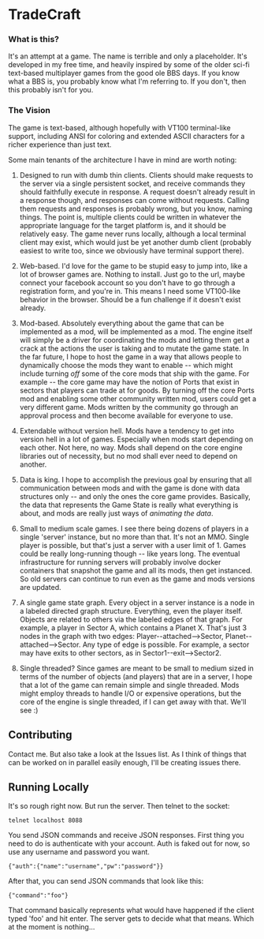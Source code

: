 # TradeCraft

### What is this?

It's an attempt at a game. The name is terrible and only a placeholder.
It's developed in my free time, and heavily inspired by some of the older
sci-fi text-based multiplayer games from the good ole BBS days. If you know
what a BBS is, you probably know what I'm referring to. If you don't, then
this probably isn't for you.

### The Vision

The game is text-based, although hopefully with VT100 terminal-like
support, including ANSI for coloring and extended ASCII characters for
a richer experience than just text.

Some main tenants of the architecture I have in mind are worth noting:

1. Designed to run with dumb thin clients. Clients should make requests
to the server via a single persistent socket, and receive commands they
should faithfully execute in response. A request doesn't already result
in a response though, and responses can come without requests. Calling them
requests and responses is probably wrong, but you know, naming things.
The point is, multiple clients could be written in whatever the appropriate
language for the target platform is, and it should be relatively easy.
The game never runs locally, although a local terminal client may exist,
which would just be yet another dumb client (probably easiest to write too,
since we obviously have terminal support there).

1. Web-based. I'd love for the game to be stupid easy to jump into, like
a lot of browser games are. Nothing to install. Just go to the url, maybe
connect your facebook account so you don't have to go through a registration
form, and you're in. This means I need some VT100-like behavior in the
browser. Should be a fun challenge if it doesn't exist already.

1. Mod-based. Absolutely everything about the game that can be implemented
as a mod, will be implemented as a mod. The engine itself will simply be a
driver for coordinating the mods and letting them get a crack at the actions
the user is taking and to mutate the game state. In the far future, I hope
to host the game in a way that allows people to dynamically choose the
mods they want to enable -- which might include turning _off_ some of the core
mods that ship with the game. For example -- the core game may have the
notion of Ports that exist in sectors that players can trade at for goods.
By turning off the core Ports mod and enabling some other community written
mod, users could get a very different game. Mods written by the community
go through an approval process and then become available for everyone to use.

1. Extendable without version hell. Mods have a tendency to get into version
hell in a lot of games. Especially when mods start depending on each other.
Not here, no way. Mods shall depend on the core engine libraries out of
necessity, but no mod shall ever need to depend on another.

1. Data is king. I hope to accomplish the previous goal by ensuring that
all communication between mods and with the game is done with data
structures only -- and only the ones the core game provides. Basically,
the data that represents the Game State is really what everything is about,
and mods are really just ways of _animating the data_.

1. Small to medium scale games. I see there being dozens of players in a
single 'server' instance, but no more than that. It's not an MMO. Single
player is possible, but that's just a server with a user limit of 1.
Games could be really long-running though -- like years long. The eventual
infrastructure for running servers will probably involve docker containers
that snapshot the game and all its mods, then get instanced. So old servers
can continue to run even as the game and mods versions are updated.

1. A single game state graph. Every object in a server instance is a node
in a labeled directed graph structure. Everything, even the player itself.
Objects are related to others via the labeled edges of that graph. For
example, a player in Sector A, which contains a Planet X. That's just 3
nodes in the graph with two edges: Player--attached-->Sector,
Planet--attached-->Sector. Any type of edge is possible. For example,
a sector may have exits to other sectors, as in Sector1--exit-->Sector2.

1. Single threaded? Since games are meant to be small to medium sized in
terms of the number of objects (and players) that are in a server, I hope
that a lot of the game can remain simple and single threaded. Mods might
employ threads to handle I/O or expensive operations, but the core of the
engine is single threaded, if I can get away with that. We'll see :)


## Contributing

Contact me. But also take a look at the Issues list. As I think of things
that can be worked on in parallel easily enough, I'll be creating issues
there.

## Running Locally

It's so rough right now. But run the server. Then telnet to the socket:

```
telnet localhost 8088
```

You send JSON commands and receive JSON responses. First thing you need to
do is authenticate with your account. Auth is faked out for now, so use
any username and password you want.

```
{"auth":{"name":"username","pw":"password"}}
```

After that, you can send JSON commands that look like this:

```
{"command":"foo"}
```

That command basically represents what would have happened if the client
typed 'foo' and hit enter. The server gets to decide what that means.
Which at the moment is nothing...
